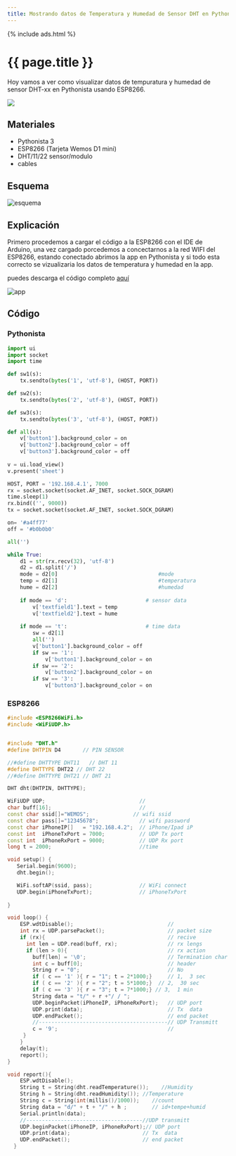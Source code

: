 ```yaml
---
title: Mostrando datos de Temperatura y Humedad de Sensor DHT en Pythonista
---
```


{% include ads.html %}
# {{ page.title }}
Hoy vamos a ver como visualizar datos de tempuratura y humedad de sensor DHT-xx en Pythonista usando ESP8266.

![](https://i.imgur.com/qX76edF.jpg)

## Materiales 

- Pythonista 3
- ESP8266 (Tarjeta Wemos D1 mini)
- DHT/11/22 sensor/modulo
- cables 

## Esquema 

![esquema](https://i.imgur.com/oN04bX3.jpg)

## Explicación

Primero procedemos a cargar el código a la ESP8266 con el IDE de Arduino, una vez cargado porcedemos a concectarnos a la red WIFI del ESP8266, estando conectado abrimos la app en Pythonista y si todo esta correcto se vizualizaria los datos de temperatura y humedad en la app.

puedes descarga el código completo [aquí](http://festyy.com/wQZpMr)

![app](https://i.imgur.com/piIp8nR.gif)

## Código

### Pythonista 

```python
import ui
import socket
import time

def sw1(s):
	tx.sendto(bytes('1', 'utf-8'), (HOST, PORT))

def sw2(s):
	tx.sendto(bytes('2', 'utf-8'), (HOST, PORT))

def sw3(s):
	tx.sendto(bytes('3', 'utf-8'), (HOST, PORT))

def all(s):
	v['button1'].background_color = on
	v['button2'].background_color = off
	v['button3'].background_color = off
	
v = ui.load_view()
v.present('sheet')

HOST, PORT = '192.168.4.1', 7000
rx = socket.socket(socket.AF_INET, socket.SOCK_DGRAM)
time.sleep(1)
rx.bind(('', 9000))
tx = socket.socket(socket.AF_INET, socket.SOCK_DGRAM)

on= '#a4ff77'
off = '#b0b0b0'

all('')

while True:
	d1 = str(rx.recv(32), 'utf-8')
	d2 = d1.split('/')
	mode = d2[0]								#mode
	temp = d2[1]								#temperatura
	hume = d2[2]								#humedad
	
	if mode == 'd': 						# sensor data
		v['textfield1'].text = temp
		v['textfield2'].text = hume
		
	if mode == 't': 						# time data
		sw = d2[1]
		all('')
		v['button1'].background_color = off
		if sw == '1':
			v['button1'].background_color = on
		if sw == '2':
			v['button2'].background_color = on
		if sw == '3':
			v['button3'].background_color = on
```

### ESP8266 

```c++
#include <ESP8266WiFi.h>
#include <WiFiUDP.h>


#include "DHT.h"
#define DHTPIN D4       // PIN SENSOR 

//#define DHTTYPE DHT11   // DHT 11
#define DHTTYPE DHT22 // DHT 22 
//#define DHTTYPE DHT21 // DHT 21

DHT dht(DHTPIN, DHTTYPE);

WiFiUDP UDP;                              //
char buff[16];                            //
const char ssid[]="WEMOS";              // wifi ssid
const char pass[]="12345678";             // wifi password
const char iPhoneIP[]   = "192.168.4.2";  // iPhone/Ipad iP
const int  iPhoneTxPort = 7000;           // UDP Tx port
const int  iPhoneRxPort = 9000;           // UDP Rx port
long t = 2000;                            //time

void setup() {
   Serial.begin(9600);
   dht.begin();

   WiFi.softAP(ssid, pass);               // WiFi connect
   UDP.begin(iPhoneTxPort);               // iPhoneTxPort
   
}

void loop() {
    ESP.wdtDisable();                              //
    int rx = UDP.parsePacket();                    // packet size
    if (rx){                                       // recive
      int len = UDP.read(buff, rx);                // rx lengs
      if (len > 0){                                // rx action
        buff[len] = '\0';                          // Termination char
        int c = buff[0];                           // header
        String r = "0";                            // No
        if ( c == '1' ){ r = "1"; t = 2*1000;}     // 1,  3 sec
        if ( c == '2' ){ r = "2"; t = 5*1000;}  // 2,  30 sec
        if ( c == '3' ){ r = "3"; t = 7*1000;} // 3,  1 min
        String data = "t/" + r +"/ / ";
        UDP.beginPacket(iPhoneIP, iPhoneRxPort);   // UDP port
        UDP.print(data);                           // Tx  data
        UDP.endPacket();                           // end packet
        //-----------------------------------------// UDP Transmitt   
        c = '9';                                   //
     }
    }
    delay(t);
    report();
}

void report(){
    ESP.wdtDisable();
    String t = String(dht.readTemperature());    //Humidity
    String h = String(dht.readHumidity()); //Temperature
    String c = String(int(millis()/1000));    //count
    String data = "d/" + t + "/" + h ;        // id+tempe+humid
    Serial.println(data);
    //-------------------------------------//UDP transmitt
    UDP.beginPacket(iPhoneIP, iPhoneRxPort);// UDP port
    UDP.print(data);                       // Tx  data
    UDP.endPacket();                       // end packet
  }
```


